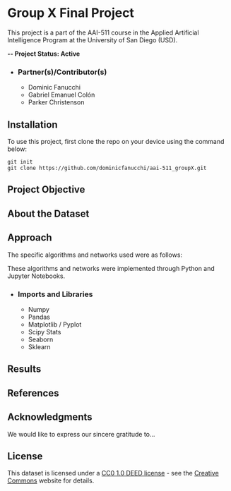 # Group X Final Project
This project is a part of the AAI-511 course in the Applied Artificial Intelligence Program at the University of San Diego (USD).

**-- Project Status: Active**

- ### Partner(s)/Contributor(s)
   * Dominic Fanucchi
   * Gabriel Emanuel Colón
   * Parker Christenson

## Installation
To use this project, first clone the repo on your device using the command below:
```
git init
git clone https://github.com/dominicfanucchi/aai-511_groupX.git
```

## Project Objective

 

## About the Dataset


## Approach
The specific algorithms and networks used were as follows: 


These algorithms and networks were implemented through Python and Jupyter Notebooks. 
 - ### Imports and Libraries
   * Numpy 
   * Pandas 
   * Matplotlib / Pyplot
   * Scipy Stats
   * Seaborn 
   * Sklearn


## Results


## References



## Acknowledgments
We would like to express our sincere gratitude to... 


## License
This dataset is licensed under a [CC0 1.0 DEED license](https://creativecommons.org/publicdomain/zero/1.0/legalcode.en) - see the [Creative Commons](https://creativecommons.org/publicdomain/zero/1.0/legalcode.en) website for details.